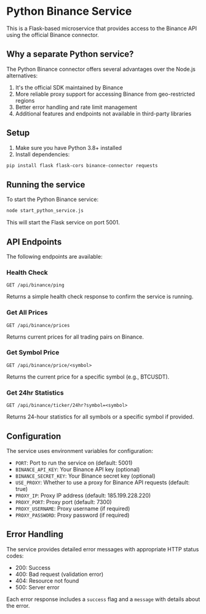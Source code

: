 # Python Binance Service

This is a Flask-based microservice that provides access to the Binance API using the official Binance connector.

## Why a separate Python service?

The Python Binance connector offers several advantages over the Node.js alternatives:

1. It's the official SDK maintained by Binance
2. More reliable proxy support for accessing Binance from geo-restricted regions
3. Better error handling and rate limit management
4. Additional features and endpoints not available in third-party libraries

## Setup

1. Make sure you have Python 3.8+ installed
2. Install dependencies:

```bash
pip install flask flask-cors binance-connector requests
```

## Running the service

To start the Python Binance service:

```bash
node start_python_service.js
```

This will start the Flask service on port 5001.

## API Endpoints

The following endpoints are available:

### Health Check

```
GET /api/binance/ping
```

Returns a simple health check response to confirm the service is running.

### Get All Prices

```
GET /api/binance/prices
```

Returns current prices for all trading pairs on Binance.

### Get Symbol Price

```
GET /api/binance/price/<symbol>
```

Returns the current price for a specific symbol (e.g., BTCUSDT).

### Get 24hr Statistics

```
GET /api/binance/ticker/24hr?symbol=<symbol>
```

Returns 24-hour statistics for all symbols or a specific symbol if provided.

## Configuration

The service uses environment variables for configuration:

- `PORT`: Port to run the service on (default: 5001)
- `BINANCE_API_KEY`: Your Binance API key (optional)
- `BINANCE_SECRET_KEY`: Your Binance secret key (optional)
- `USE_PROXY`: Whether to use a proxy for Binance API requests (default: true)
- `PROXY_IP`: Proxy IP address (default: 185.199.228.220)
- `PROXY_PORT`: Proxy port (default: 7300)
- `PROXY_USERNAME`: Proxy username (if required)
- `PROXY_PASSWORD`: Proxy password (if required)

## Error Handling

The service provides detailed error messages with appropriate HTTP status codes:

- 200: Success
- 400: Bad request (validation error)
- 404: Resource not found
- 500: Server error

Each error response includes a `success` flag and a `message` with details about the error.